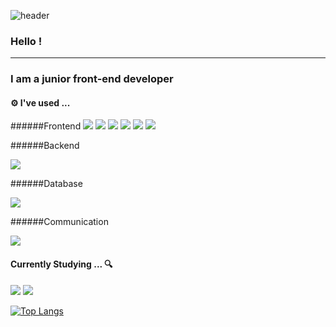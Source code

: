 ![header](https://capsule-render.vercel.app/api?type=waving&color=gradient&height=150&section=header&text=heeso&fontSize=50)

### Hello !
---

### I am a junior front-end developer

#### ⚙ I've used ...

######Frontend
<img src="https://img.shields.io/badge/html5-E34F26?style=for-the-badge&logo=html5&logoColor=white"> <img src="https://img.shields.io/badge/css-1572B6?style=for-the-badge&logo=css3&logoColor=white"> <img src="https://img.shields.io/badge/javascript-F7DF1E?style=for-the-badge&logo=javascript&logoColor=black"> <img src="https://img.shields.io/badge/Sass-CC6699?style=for-the-badge&logo=Sass&logoColor=white"> <img src="https://img.shields.io/badge/Tailwind-38B2AC?style=for-the-badge&logo=tailwind-css&logoColor=white">
 <img src="https://img.shields.io/badge/react-61DAFB?style=for-the-badge&logo=react&logoColor=black">
 
######Backend

<img src="https://img.shields.io/badge/Node.js-43853D?style=for-the-badge&logo=node.js&logoColor=white">

######Database

<img src="https://img.shields.io/badge/pocketbase-FFCA28?style=for-the-badge&logo=pocketbase&logoColor=white">

######Communication

<img src="https://img.shields.io/badge/Figma-F24E1E?style=for-the-badge&logo=figma&logoColor=white">


#### Currently Studying ... 🔍

<img src = "https://img.shields.io/badge/TypeScript-007ACC?style=for-the-badge&logo=typescript&logoColor=white"> <img src = "	https://img.shields.io/badge/Vue.js-35495E?style=for-the-badge&logo=vue.js&logoColor=4FC08D">


[![Top Langs](https://github-readme-stats.vercel.app/api/top-langs/?username=h2s0&layout=compact)](https://github.com/h2s0/github-readme-stats)

